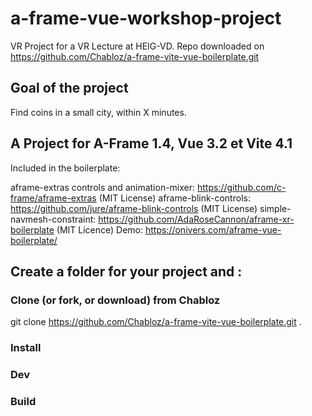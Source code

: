 # a-frame-vue-workshop-project

VR Project for a VR Lecture at HEIG-VD. Repo downloaded on https://github.com/Chabloz/a-frame-vite-vue-boilerplate.git

## Goal of the project

Find coins in a small city, within X minutes.

## A Project for A-Frame 1.4, Vue 3.2 et Vite 4.1

Included in the boilerplate:

aframe-extras controls and animation-mixer: https://github.com/c-frame/aframe-extras (MIT License)
aframe-blink-controls: https://github.com/jure/aframe-blink-controls (MIT License)
simple-navmesh-constraint: https://github.com/AdaRoseCannon/aframe-xr-boilerplate (MIT Licence)
Demo: https://onivers.com/aframe-vue-boilerplate/

## Create a folder for your project and :

### Clone (or fork, or download) from Chabloz

git clone https://github.com/Chabloz/a-frame-vite-vue-boilerplate.git .

### Install

<npm ci>

### Dev

<npm run dev>

### Build

<npm run build>
